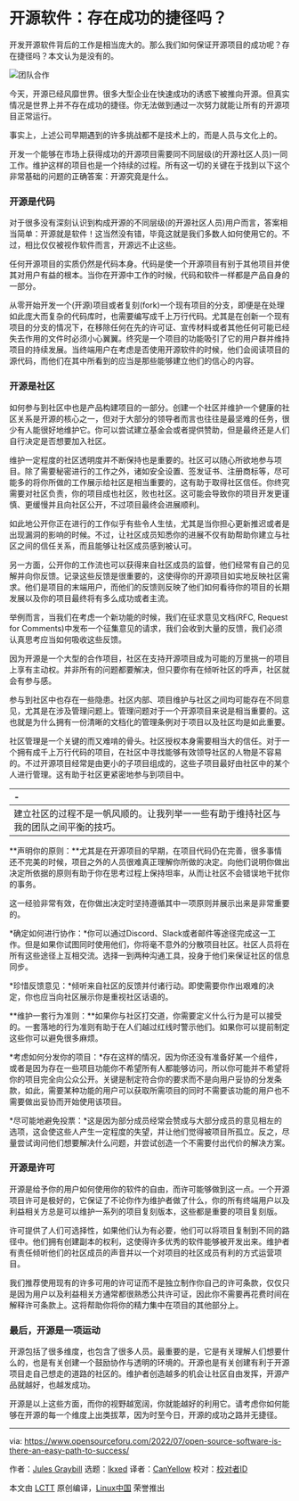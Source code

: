 [#]: subject: "Open Source Software: Is There an Easy Path to Success?"
[#]: via: "https://www.opensourceforu.com/2022/07/open-source-software-is-there-an-easy-path-to-success/"
[#]: author: "Jules Graybill https://www.opensourceforu.com/author/jules-graybill/"
[#]: collector: "lkxed"
[#]: translator: "CanYellow"
[#]: reviewer: " "
[#]: publisher: " "
[#]: url: " "

开源软件：存在成功的捷径吗？
======

开发开源软件背后的工作是相当庞大的。那么我们如何保证开源项目的成功呢？存在捷径吗？本文认为是没有的。

![团队合作][1]

今天，开源已经风靡世界。很多大型企业在快速成功的诱惑下被推向开源。但真实情况是世界上并不存在成功的捷径。你无法做到通过一次努力就能让所有的开源项目正常运行。

事实上，上述公司早期遇到的许多挑战都不是技术上的，而是人员与文化上的。

开发一个能够在市场上获得成功的开源项目需要同不同层级(的开源社区人员)一同工作。维护这样的项目也是一个持续的过程。所有这一切的关键在于找到以下这个非常基础的问题的正确答案：开源究竟是什么。

### 开源是代码

对于很多没有深刻认识到构成开源的不同层级(的开源社区人员)用户而言，答案相当简单：开源就是软件！这当然没有错，毕竟这就是我们多数人如何使用它的。不过，相比仅仅被视作软件而言，开源远不止这些。

任何开源项目的实质仍然是代码本身。代码是使一个开源项目有别于其他项目并使其对用户有益的根本。当你在开源中工作的时候，代码和软件一样都是产品自身的一部分。

从零开始开发一个(开源)项目或者复刻(fork)一个现有项目的分支，即便是在处理如此庞大而复杂的代码库时，也需要编写成千上万行代码。尤其是在创新一个现有项目的分支的情况下，在移除任何在先的许可证、宣传材料或者其他任何可能已经失去作用的文件时必须小心翼翼。终究是一个项目的功能吸引了它的用户群并维持项目的持续发展。当终端用户在考虑是否使用开源软件的时候，他们会阅读项目的源代码，而他们在其中所看到的应当是那些能够建立他们的信心的内容。

### 开源是社区

如何参与到社区中也是产品构建项目的一部分。创建一个社区并维护一个健康的社区关系是开源的核心之一，但对于大部分的领导者而言也往往是最坚难的任务，很少有人能很好地维护它。你可以尝试建立基金会或者提供赞助，但是最终还是人们自行决定是否想要加入社区。

维护一定程度的社区透明度并不断保持也是重要的。社区可以随心所欲地参与项目。除了需要秘密进行的工作之外，诸如安全设置、签发证书、注册商标等，尽可能多的将你所做的工作展示给社区是相当重要的，这有助于取得社区信任。你终究需要对社区负责，你的项目成也社区，败也社区。这可能会导致你的项目开发更谨慎、更缓慢并且向社区公开，不过项目最终会进展顺利。

如此地公开你正在进行的工作似乎有些令人生怯，尤其是当你担心更新推迟或者是出现漏洞的影响的时候。不过，让社区成员知悉你的进展不仅有助帮助你建立与社区之间的信任关系，而且能够让社区成员感到被认可。

另一方面，公开你的工作流也可以获得来自社区成员的监督，他们经常有自己的见解并向你反馈。记录这些反馈是很重要的，这使得你的开源项目如实地反映社区需求。他们是项目的末端用户，而他们的反馈则反映了他们如何看待你的项目的长期发展以及你的项目最终将有多么成功或者主流。

举例而言，当我们在考虑一个新功能的时候，我们在征求意见文档(RFC, Request for Comments)中发布一个征集意见的请求，我们会收到大量的反馈，我们必须认真思考应当如何吸收这些反馈。

因为开源是一个大型的合作项目，社区在支持开源项目成为可能的万里挑一的项目上享有主动权。并非所有的问题都要解决，但只要你有在倾听社区的呼声，社区就会有参与感。

参与到社区中也存在一些隐患。社区内部、项目维护与社区之间均可能存在不同意见，尤其是在涉及管理问题上。管理问题对于一个开源项目来说是相当重要的。这也就是为什么拥有一份清晰的文档化的管理条例对于项目以及社区均是如此重要。

社区管理是一个关键的而又难啃的骨头。社区授权本身需要相当大的信任。对于一个拥有成千上万行代码的项目，在社区中寻找能够有效领导社区的人物是不容易的。不过开源项目经常是由更小的子项目组成的，这些子项目最好由社区中的某个人进行管理。这有助于社区更紧密地参与到项目中。

| - |
| :- |
| 建立社区的过程不是一帆风顺的。让我列举一一些有助于维持社区与我的团队之间平衡的技巧。

**声明你的原则：**尤其是在开源项目的早期，在项目代码仍在完善，很多事情还不完美的时候，项目之外的人员很难真正理解你所做的决定。向他们说明你做出决定所依据的原则有助于你在思考过程上保持坦率，从而让社区不会错误地干扰你的事务。

这一经验非常有效，在你做出决定时坚持遵循其中一项原则并展示出来是非常重要的。

*确定如何进行协作：*你可以通过Discord、Slack或者邮件等途径完成这一工作。但是如果你试图同时使用他们，你将毫不意外的分散项目社区。社区人员将在所有这些途径上互相交流。选择一到两种沟通工具，投身于他们来保证社区的信息同步。

*珍惜反馈意见：*倾听来自社区的反馈并付诸行动。即使需要你作出艰难的决定，你也应当向社区展示你是重视社区话语的。

**维护一套行为准则：**如果你与社区打交道，你需要定义什么行为是可以接受的。一套落地的行为准则有助于在人们越过红线时警示他们。如果你可以提前制定这些你可以避免很多麻烦。

*考虑如何分发你的项目：*存在这样的情况，因为你还没有准备好某一个组件，或者是因为存在一些项目功能你不希望所有人都能够访问，所以你可能并不希望将你的项目完全向公众公开。关键是制定符合你的要求而不是向用户妥协的分发条款，如此，需要某种功能的用户可以获取所需项目的同时不需要该功能的用户也不需要做出妥协而开始使用该项目。

*尽可能地避免投票：*这是因为部分成员经常会赞成与大部分成员的意见相左的选项，这会使这些人产生一定程度的失望，并让他们觉得被项目所孤立。反之，尽量尝试询问他们想要解决什么问题，并尝试创造一个不需要付出代价的解决方案。

### 开源是许可

开源是给予你的用户如何使用你的软件的自由，而许可能够做到这一点。一个开源项目许可是极好的，它保证了不论你作为维护者做了什么，你的所有终端用户以及利益相关方总是可以维护一系列的项目复刻版本，这些都是重要的项目复刻版。

许可提供了人们可选择性，如果他们认为有必要，他们可以将项目复制到不同的路径中。他们拥有创建副本的权利，这使得许多优秀的软件能够被开发出来。维护者有责任倾听他们的社区成员的声音并以一个对项目的社区成员有利的方式运营项目。

我们推荐使用现有的许多可用的许可证而不是独立制作你自己的许可条款，仅仅只是因为用户以及利益相关方通常都很熟悉公共许可证，因此你不需要再花费时间在解释许可条款上。这将帮助你将你的精力集中在项目的其他部分上。

### 最后，开源是一项运动

开源包括了很多维度，也包含了很多人员。最重要的是，它是有关理解人们想要什么的，也是有关创建一个鼓励协作与透明的环境的。开源也是有关创建有利于开源项目走自己想走的道路的社区的。维护者创造越多的机会让社区自由发挥，开源产品就越好，也越发成功。

开源是以上这些方面，而你的视野越宽阔，你就能越好的利用它。请考虑你如何能够在开源的每一个维度上出类拔萃，因为时至今日，开源的成功之路并无捷径。

--------------------------------------------------------------------------------

via: https://www.opensourceforu.com/2022/07/open-source-software-is-there-an-easy-path-to-success/

作者：[Jules Graybill][a]
选题：[lkxed][b]
译者：[CanYellow](https://github.com/CanYellow)
校对：[校对者ID](https://github.com/校对者ID)

本文由 [LCTT](https://github.com/LCTT/TranslateProject) 原创编译，[Linux中国](https://linux.cn/) 荣誉推出

[a]: https://www.opensourceforu.com/author/jules-graybill/
[b]: https://github.com/lkxed
[1]: https://www.opensourceforu.com/wp-content/uploads/2022/07/team-work-working-together-1.jpg

